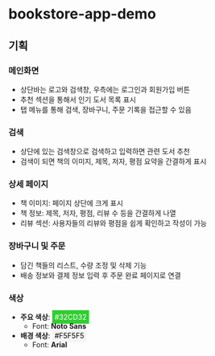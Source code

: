 # bookstore-app-demo
## 기획
### 메인화면
- 상단바는 로고와 검색창, 우측에는 로그인과 회원가입 버튼
- 추천 섹션을 통해서 인기 도서 목록 표시
- 탭 메뉴를 통해 검색, 장바구니, 주문 기록을 접근할 수 있음
  
### 검색
- 상단에 있는 검색창으로 검색하고 입력하면 관련 도서 추천
- 검색이 되면 책의 이미지, 제목, 저자, 평점 요약을 간결하게 표시

### 상세 페이지
- 책 이미지: 페이지 상단에 크게 표시
- 책 정보: 제목, 저자, 평점, 리뷰 수 등을 간결하게 나열
- 리뷰 섹션: 사용자들의 리뷰와 평점을 쉽게 확인하고 작성이 가능

### 장바구니 및 주문
- 담긴 책들의 리스트, 수량 조정 및 삭제 기능
- 배송 정보와 결제 정보 입력 후 주문 완료 페이지로 연결

### 색상
- **주요 색상**: <span style="background-color:#32CD32; color:white; padding:5px;">#32CD32</span> 
  - Font: **Noto Sans**
- **배경 색상**: <span style="background-color:#F5F5F5; color:black; padding:5px;">#F5F5F5</span> 
  - Font: **Arial**